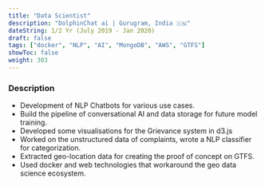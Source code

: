 ```yaml
---
title: "Data Scientist"
description: "DolphinChat ai | Gurugram, India 🇮🇳"
dateString: 1/2 Yr (July 2019 - Jan 2020)
draft: false
tags: ["docker", "NLP", "AI", "MongoDB", "AWS", "GTFS"]
showToc: false
weight: 303
--- 
```


### Description

- Development of NLP Chatbots for various use cases.
- Build the pipeline of conversational AI and data storage for future model training.
- Developed some visualisations for the Grievance system in d3.js
- Worked on the unstructured data of complaints, wrote a NLP classifier for categorization.
- Extracted geo-location data for creating the proof of concept on GTFS.
- Used docker and web technologies that workaround the geo data science ecosystem.



<!-- ![](/experience/buyerassist/img1.jpeg#center) -->